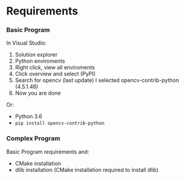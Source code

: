 # Requirements

### Basic Program

In Visual Studio:

  1. Solution explorer
  2. Python enviroments
  3. Right click, view all enviroments
  4. Click overview and select (PyPI)
  5. Search for opencv (last update) I selected opencv-contrib-python (4.5.1.48)
  6. Now you are done

Or:

- Python 3.6
- `pip install opencv-contrib-python`

### Complex Program

Basic Program requirements and:

- CMake installation
- dlib installation (CMake installation required to install dlib)
